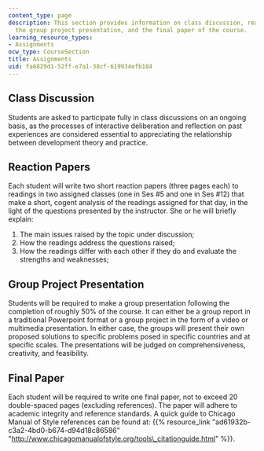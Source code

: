 ```yaml
---
content_type: page
description: This section provides information on class discussion, reaction papers,
  the group project presentation, and the final paper of the course.
learning_resource_types:
- Assignments
ocw_type: CourseSection
title: Assignments
uid: fa6829d1-52ff-e7a1-38cf-619934efb184
---
```


Class Discussion
----------------

Students are asked to participate fully in class discussions on an ongoing basis, as the processes of interactive deliberation and reflection on past experiences are considered essential to appreciating the relationship between development theory and practice.

Reaction Papers
---------------

Each student will write two short reaction papers (three pages each) to readings in two assigned classes (one in Ses #5 and one in Ses #12) that make a short, cogent analysis of the readings assigned for that day, in the light of the questions presented by the instructor. She or he will briefly explain:

1.  The main issues raised by the topic under discussion;
2.  How the readings address the questions raised;
3.  How the readings differ with each other if they do and evaluate the strengths and weaknesses;

Group Project Presentation
--------------------------

Students will be required to make a group presentation following the completion of roughly 50% of the course. It can either be a group report in a traditional Powerpoint format or a group project in the form of a video or multimedia presentation. In either case, the groups will present their own proposed solutions to specific problems posed in specific countries and at specific scales. The presentations will be judged on comprehensiveness, creativity, and feasibility.

Final Paper
-----------

Each student will be required to write one final paper, not to exceed 20 double-spaced pages (excluding references). The paper will adhere to academic integrity and reference standards. A quick guide to Chicago Manual of Style references can be found at: {{% resource_link "ad61932b-c3a2-4bd0-b674-d94d18c86586" "http://www.chicagomanualofstyle.org/tools\_citationguide.html" %}}.